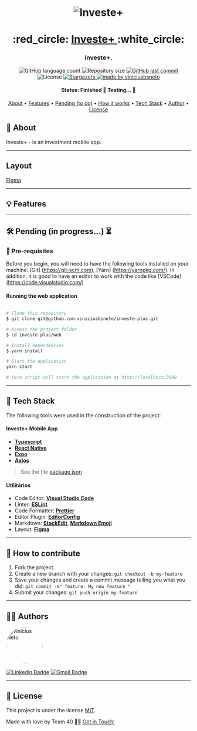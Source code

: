 

<h1 align="center">
    <img alt="Investe+" title="#Investe+" src="" />
</h1>

<h1 align="center">
   :red_circle: <a href="#"> Investe+ </a> :white_circle:
</h1>

<h3 align="center">
    Investe+.
</h3>

<p align="center">
  <img alt="GitHub language count" src="https://img.shields.io/github/languages/count/viniciusbsneto/investe-plus?color=red">

  <img alt="Repository size" src="https://img.shields.io/github/repo-size/viniciusbsneto/investe-plus">
  
  <a href="https://github.com/viniciusbsneto/investe-plus/commits/master">
    <img alt="GitHub last commit" src="https://img.shields.io/github/last-commit/viniciusbsneto/investe-plus">
  </a>
    
   <img alt="License" src="https://img.shields.io/badge/license-MIT-red">
   <a href="https://github.com/viniciusbsneto/investe-plus/stargazers">
    <img alt="Stargazers" src="https://img.shields.io/github/stars/viniciusbsneto/investe-plus?style=social">
  </a>

  <a href="https://github.com/viniciusbsneto">
    <img alt="made by viniciusbsneto" src="https://img.shields.io/badge/-viniciusbsneto-red">
  </a>
</p>


<h4 align="center"> 
	 Status: Finished 🚧 Testing... 🚧
</h4>

<p align="center">
 <a href="#about">About</a> •
 <a href="#features">Features</a> •
 <a href="#pending-to-do">Pending (to do)</a> •
 <a href="#how-it-works">How it works</a> • 
 <a href="#tech-stack">Tech Stack</a> •  
 <a href="#author">Author</a> • 
 <a href="#user-content-license">License</a>
</p>


## :speech_balloon: About

Investe+ - is an investment mobile app.

---
## Layout
[Figma](https://www.figma.com/file/Gc5rUs6DBItoDxjUJAHVB0/Catch-N-Mall?node-id=0%3A1)

---
## :bulb: Features



---

## :hammer_and_wrench: Pending (in progress...) :hourglass_flowing_sand:


### :pushpin: Pre-requisites

Before you begin, you will need to have the following tools installed on your machine:
[Git] (https://git-scm.com), [Yarn] (https://yarnpkg.com/).
In addition, it is good to have an editor to work with the code like [VSCode] (https://code.visualstudio.com/)

#### Running the web application

```bash

# Clone this repository
$ git clone git@github.com:viniciusbsneto/investe-plus.git

# Access the project folder
$ cd investe-plus/web

# Install dependencies
$ yarn install

# Start the application
yarn start

# Yarn script will start the application at http://localhost:3000

```

---

## :toolbox: Tech Stack

The following tools were used in the construction of the project:

#### [](https://github.com/viniciusbsneto/investe-plus#investe-plus-web-application)**Investe+ Mobile App**

-   **[Typescript](https://www.typescriptlang.org/)**
-   **[React Native](https://en.reactjs.org/)**
-   **[Expo](https://create-react-app.dev/)**
-   **[Axios](https://github.com/axios/axios)**

> See the file  [package.json](https://github.com/viniciusbsneto/investe-plus/blob/master/package.json)

#### [](https://github.com/viniciusbsneto/investe-plus#utilit%C3%A1rios)**Utilitários**

-   Code Editor:  **[Visual Studio Code](https://code.visualstudio.com/)**
-   Linter:  **[ESLint](https://eslint.org/)**
-   Code Formatter:  **[Prettier](https://prettier.io/)**
-   Editor Plugin:  **[EditorConfig](https://editorconfig.org/)**
-   Markdown:  **[StackEdit](https://stackedit.io/)**,  **[Markdown Emoji](https://gist.github.com/rxaviers/7360908)**
-   Layout: **[Figma](https://www.figma.com/)**


---

## :handshake: How to contribute

1. Fork the project.
2. Create a new branch with your changes: `git checkout -b my-feature`
3. Save your changes and create a commit message telling you what you did: `git commit -m" feature: My new feature "`
4. Submit your changes: `git push origin my-feature`

---

## :technologist: Authors

 <img style="border-radius: 50%;" src="https://avatars1.githubusercontent.com/u/17788722?v=4" width="100px;" alt="Vinícius Neto"/> 
 <br />

[![Linkedin Badge](https://img.shields.io/badge/-Vinícius%20Neto-blue?style=flat-square&logo=Linkedin&logoColor=white&link=https://www.linkedin.com/in/vinicius-neto/)](https://www.linkedin.com/in/vinicius-neto/) 
[![Gmail Badge](https://img.shields.io/badge/-viniciusbsneto@gmail.com-c14438?style=flat-square&logo=Gmail&logoColor=white&link=mailto:viniciusbsneto@gmail.com)](mailto:viniciusbsneto@gmail.com)

---

## :memo: License

This project is under the license [MIT](./LICENSE).

Made with love by Team 40 👋🏽 [Get in Touch!](Https://www.linkedin.com/in/vinicius-neto/)
